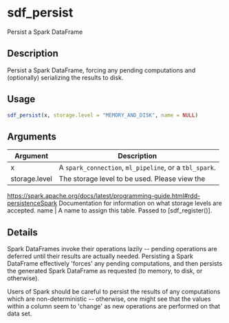 # sdf_persist


Persist a Spark DataFrame




## Description

Persist a Spark DataFrame, forcing any pending computations and (optionally)
serializing the results to disk.





## Usage
```r
sdf_persist(x, storage.level = "MEMORY_AND_DISK", name = NULL)
```




## Arguments


Argument      |Description
------------- |----------------
x | A ``spark_connection``, ``ml_pipeline``, or a ``tbl_spark``.
storage.level | The storage level to be used. Please view the
https://spark.apache.org/docs/latest/programming-guide.html#rdd-persistenceSpark Documentation
for information on what storage levels are accepted.
name | A name to assign this table. Passed to [sdf_register()].




## Details

Spark DataFrames invoke their operations lazily -- pending operations are
deferred until their results are actually needed. Persisting a Spark
DataFrame effectively 'forces' any pending computations, and then persists
the generated Spark DataFrame as requested (to memory, to disk, or
otherwise).

Users of Spark should be careful to persist the results of any computations
which are non-deterministic -- otherwise, one might see that the values
within a column seem to 'change' as new operations are performed on that
data set.






